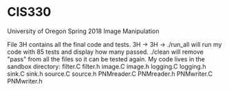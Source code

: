 # CIS330
University of Oregon Spring 2018 Image Manipulation


File 3H contains all the final code and tests. 3H -> 3H -> ./run_all will run my code with 85 tests and display how many passed. ./clean will remove "pass" from all the files so it can be tested again. My code lives in the sandbox directory: filter.C filter.h image.C image.h logging.C logging.h sink.C sink.h source.C source.h PNMreader.C PNMreader.h PNMwriter.C PNMwriter.h
